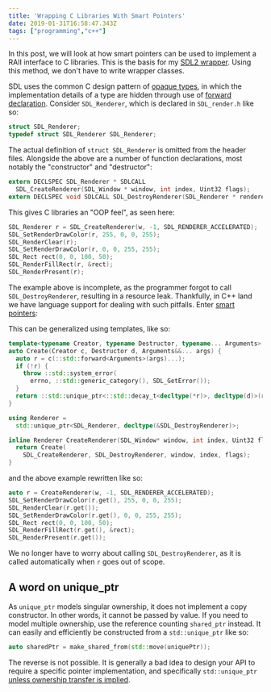 ```yaml
---
title: 'Wrapping C Libraries With Smart Pointers'
date: 2019-01-31T16:58:47.343Z
tags: ["programming","c++"]
---
```


In this post, we will look at how smart pointers can be used to implement a RAII interface to C libraries. This is the
basis for my [SDL2 wrapper](https://github.com/haegrr/sdl2xx). Using this method, we don't have to write wrapper classes.<!-- jump -->

SDL uses the common C design pattern of [opaque types](https://en.wikipedia.org/wiki/Opaque_data_type), in which the
implementation details of a type are hidden through use of [forward declaration](https://en.wikipedia.org/wiki/Forward_declaration).
Consider `SDL_Renderer`, which is declared in `SDL_render.h` like so:

```c
struct SDL_Renderer;
typedef struct SDL_Renderer SDL_Renderer;
```

The actual definition of `struct SDL_Renderer` is omitted from the header files. Alongside the above are a number of
function declarations, most notably the "constructor" and "destructor":

```c
extern DECLSPEC SDL_Renderer * SDLCALL
  SDL_CreateRenderer(SDL_Window * window, int index, Uint32 flags);
extern DECLSPEC void SDLCALL SDL_DestroyRenderer(SDL_Renderer * renderer);
```

This gives C libraries an "OOP feel", as seen here:

```c
SDL_Renderer r = SDL_CreateRenderer(w, -1, SDL_RENDERER_ACCELERATED);
SDL_SetRenderDrawColor(r, 255, 0, 0, 255);
SDL_RenderClear(r);
SDL_SetRenderDrawColor(r, 0, 0, 255, 255);
SDL_Rect rect(0, 0, 100, 50);
SDL_RenderFillRect(r, &rect);
SDL_RenderPresent(r);
```

The example above is incomplete, as the programmer forgot to call `SDL_DestroyRenderer`, resulting in a resource leak.
Thankfully, in C++ land we have language support for dealing with such pitfalls. Enter [smart pointers](https://en.wikipedia.org/wiki/Smart_pointer):

This can be generalized using templates, like so:

```cpp
template<typename Creator, typename Destructor, typename... Arguments>
auto Create(Creator c, Destructor d, Arguments&&... args) {
  auto r = c(::std::forward<Arguments>(args)...);
  if (!r) {
    throw ::std::system_error(
      errno, ::std::generic_category(), SDL_GetError());
  }
  return ::std::unique_ptr<::std::decay_t<decltype(*r)>, decltype(d)>(r, d);
}

using Renderer =
  std::unique_ptr<SDL_Renderer, decltype(&SDL_DestroyRenderer)>;

inline Renderer CreateRenderer(SDL_Window* window, int index, Uint32 flags) {
  return Create(
    SDL_CreateRenderer, SDL_DestroyRenderer, window, index, flags);
}
```

and the above example rewritten like so:

```cpp
auto r = CreateRenderer(w, -1, SDL_RENDERER_ACCELERATED);
SDL_SetRenderDrawColor(r.get(), 255, 0, 0, 255);
SDL_RenderClear(r.get());
SDL_SetRenderDrawColor(r.get(), 0, 0, 255, 255);
SDL_Rect rect(0, 0, 100, 50);
SDL_RenderFillRect(r.get(), &rect);
SDL_RenderPresent(r.get());
```

We no longer have to worry about calling `SDL_DestroyRenderer`, as it is called automatically when `r` goes out of scope.

## A word on unique_ptr

As `unique_ptr` models singular ownership, it does not implement a copy constructor. In other words, it cannot be passed
by value. If you need to model multiple ownership, use the reference counting `shared_ptr` instead. It can easily and
efficiently be constructed from a `std::unique_ptr` like so:

```cpp
auto sharedPtr = make_shared_from(std::move(uniquePtr));
```

The reverse is not possible. It is generally a bad idea to design your API to require a specific pointer implementation,
and specifically `std::unique_ptr` [unless ownership transfer is implied](https://herbsutter.com/2013/06/05/gotw-91-solution-smart-pointer-parameters/).
